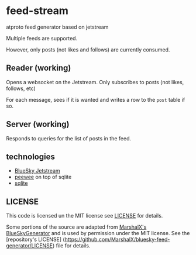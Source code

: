 # feed-stream
atproto feed generator based on jetstream

Multiple feeds are supported.

However, only posts (not likes and follows) are currently consumed.

## Reader (working)

Opens a websocket on the Jetstream. Only subscribes to posts (not likes, follows, etc)

For each message, sees if it is wanted and writes a row to the `post` table if so.

## Server (working)

Responds to queries for the list of posts in the feed.

## technologies
- [BlueSky Jetstream](https://github.com/bluesky-social/jetstream)
- [peewee](https://docs.peewee-orm.com/en/latest/) on top of sqlite
- [sqlite](https://sqlite.org/)

## LICENSE

This code is licensed un the MIT license see [LICENSE](LICENSE) for details.

Some portions of the source are adapted from [MarshalX's BlueSkyGenerator](https://github.com/MarshalX/bluesky-feed-generator) and is used by permission under the MIT license. See the [repository's LICENSE] (https://github.com/MarshalX/bluesky-feed-generator/LICENSE) file for details.